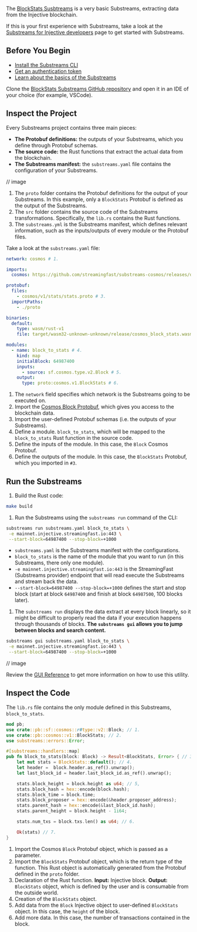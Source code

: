 The [BlockStats Susbtreams](https://github.com/streamingfast/substreams-cosmos-block-stats) is a very basic Substreams, extracting data from the Injective blockchain.

If this is your first experience with Substreams, take a look at the [Substreams for Injective developers](./../../../common/intro-injective.md) page to get started with Substreams.

## Before You Begin

- [Install the Substreams CLI](../../../common/installing-the-cli.md)
- [Get an authentication token](../../../common/authentication.md)
- [Learn about the basics of the Substreams](../../../common/manifest-modules.md)

Clone the [BlockStats Substreams GitHub repository](https://github.com/streamingfast/substreams-cosmos-block-stats) and open it in an IDE of your choice (for example, VSCode).

## Inspect the Project

Every Substreams project contains three main pieces:

- **The Protobuf definitions:** the outputs of your Substreams, which you define through Protobuf schemas.
- **The source code:** the Rust functions that extract the actual data from the blockchain.
- **The Substreams manifest:** the `substreams.yaml` file contains the configuration of your Substreams.

// image

1. The `proto` folder contains the Protobuf definitions for the output of your Substreams.
In this example, only a `BlockStats` Protobuf is defined as the output of the Substreams.
2. The `src` folder contains the source code of the Substreams transformations. Specifically, the `lib.rs` contains the Rust functions.
3. The `substreams.yml` is the Substreams manifest, which defines relevant information, such as the inputs/outputs of every module or the Protobuf files.

Take a look at the `substreams.yaml` file:

```yaml
network: cosmos # 1.

imports:
  cosmos: https://github.com/streamingfast/substreams-cosmos/releases/download/v0.1.1/cosmos-v0.1.0.spkg # 2.

protobuf:
  files:
    - cosmos/v1/stats/stats.proto # 3.
  importPaths:
    - ./proto

binaries:
  default:
    type: wasm/rust-v1
    file: target/wasm32-unknown-unknown/release/cosmos_block_stats.wasm

modules:
  - name: block_to_stats # 4.
    kind: map
    initialBlock: 64987400
    inputs:
      - source: sf.cosmos.type.v2.Block # 5.
    output:
      type: proto:cosmos.v1.BlockStats # 6.
```
1. The `network` field specifies which network is the Substreams going to be executed on.
2. Import the [Cosmos Block Protobuf](https://github.com/streamingfast/firehose-cosmos/blob/develop/cosmos/pb/sf/cosmos/type/v1/block.pb.go#L75), which gives you access to the blockchain data.
3. Import the user-defined Protobuf schemas (i.e. the outputs of your Substreams).
4. Define a module. `block_to_stats`, which will be mapped to the `block_to_stats` Rust function in the source code.
5. Define the inputs of the module. In this case, the `Block` Cosmos Protobuf.
6. Define the outputs of the module. In this case, the `BlockStats` Protobuf, which you imported in `#3`.

## Run the Substreams

1. Build the Rust code:

```bash
make build
```

1. Run the Substreams using the `substreams run` command of the CLI: 

```bash
substreams run substreams.yaml block_to_stats \
 -e mainnet.injective.streamingfast.io:443 \
 --start-block=64987400 --stop-block=+1000
```
- `substreams.yaml` is the Substreams manifest with the configurations.
- `block_to_stats` is the name of the module that you want to run (in this Substreams, there only one module).
- `-e mainnet.injective.streamingfast.io:443` is the StreamingFast (Substreams provider) endpoint that will read execute the Substreams and stream back the data.
- `--start-block=64987400 --stop-block=+1000` defines the start and stop block (start at block `64987400` and finish at block `64987500`, 100 blocks later).

1. The `substreams run` displays the data extract at every block linearly, so it might be difficult to properly read the data if your execution happens through thousands of blocks. **The `substreams gui` allows you to jump between blocks and search content.**

```bash
substreams gui substreams.yaml block_to_stats \
 -e mainnet.injective.streamingfast.io:443 \
 --start-block=64987400 --stop-block=+1000
```

// image

Review the [GUI Reference](../../../references/gui.md) to get more information on how to use this utility.

## Inspect the Code

The `lib.rs` file contains the only module defined in this Substreams, `block_to_stats`.

```rust
mod pb;
use crate::pb::sf::cosmos::r#type::v2::Block; // 1.
use crate::pb::cosmos::v1::BlockStats; // 2.
use substreams::errors::Error;

#[substreams::handlers::map]
pub fn block_to_stats(block: Block) -> Result<BlockStats, Error> { // 3.
    let mut stats = BlockStats::default(); // 4.
    let header =  block.header.as_ref().unwrap();
    let last_block_id = header.last_block_id.as_ref().unwrap();

    stats.block_height = block.height as u64; // 5,
    stats.block_hash = hex::encode(block.hash);
    stats.block_time = block.time;
    stats.block_proposer = hex::encode(&header.proposer_address);
    stats.parent_hash = hex::encode(&last_block_id.hash);
    stats.parent_height = block.height - 1i64;

    stats.num_txs = block.txs.len() as u64; // 6.

    Ok(stats) // 7.
}
```
1. Import the Cosmos `Block` Protobuf object, which is passed as a parameter.
2. Import the `BlockStats` Protobuf object, which is the return type of the function.
This Rust object is automatically generated from the Protobuf defined in the `proto` folder.
3. Declaration of the Rust function.
**Input:** Injective block.
**Output:** `BlockStats` object, which is defined by the user and is consumable from the outside world.
4. Creation of the `BlockStats` object.
5. Add data from the `Block` Injective object to user-defined `BlockStats` object. In this case, the `height` of the block.
6. Add more data. In this case, the number of transactions contained in the block.

